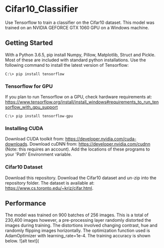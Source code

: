 # Cifar10_Classifier
Use Tensorflow to train a classifier on the Cifar10 dataset. This model was trained on an NVIDIA GEFORCE GTX 1060 GPU on a Windows machine.

## Getting Started
With a Python 3.6.5, pip install Numpy, Pillow, Matplotlib, Struct and Pickle. Most of these are included with standard python installations. Use the following command to install the latest version of Tensorflow:
```
C:\> pip install tensorflow
```
### Tensorflow for GPU
If you plan to run Tensorflow on a GPU, check hardware requirements at: https://www.tensorflow.org/install/install_windows#requirements_to_run_tensorflow_with_gpu_support
```
C:\> pip install tensorflow-gpu
```
### Installing CUDA
Download CUDA toolkit from: https://developer.nvidia.com/cuda-downloads. Download cuDNN from: https://developer.nvidia.com/cudnn (Note: this requires an account). Add the locations of these programs to your 'Path' Environment variable.
### Cifar10 Dataset
Download this repository. Download the Cifar10 dataset and un-zip into the repository folder. The dataset is available at: https://www.cs.toronto.edu/~kriz/cifar.html.

## Performance
The model was trained on 900 batches of 256 images. This is a total of 230,400 images however, a pre-processing layer randomly distorted the images during training. The distortions involved changing contrast, hue and randomly flipping images horizontally. The optimization function used is AdamOptimizer with learning_rate=1e-4. The training accuracy is shown below.
![alt text](




